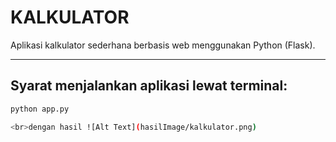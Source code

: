 # KALKULATOR

Aplikasi kalkulator sederhana berbasis web menggunakan Python (Flask).

---

## Syarat menjalankan aplikasi lewat terminal:

```bash
python app.py

<br>dengan hasil ![Alt Text](hasilImage/kalkulator.png)
